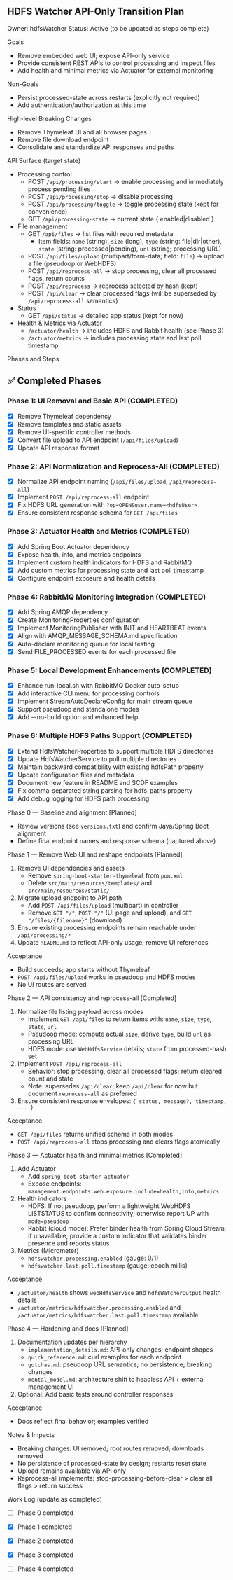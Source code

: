 ## HDFS Watcher API-Only Transition Plan

Owner: hdfsWatcher
Status: Active (to be updated as steps complete)

Goals
- Remove embedded web UI; expose API-only service
- Provide consistent REST APIs to control processing and inspect files
- Add health and minimal metrics via Actuator for external monitoring

Non-Goals
- Persist processed-state across restarts (explicitly not required)
- Add authentication/authorization at this time

High-level Breaking Changes
- Remove Thymeleaf UI and all browser pages
- Remove file download endpoint
- Consolidate and standardize API responses and paths

API Surface (target state)
- Processing control
  - POST `/api/processing/start` → enable processing and immediately process pending files
  - POST `/api/processing/stop` → disable processing
  - POST `/api/processing/toggle` → toggle processing state (kept for convenience)
  - GET `/api/processing-state` → current state { enabled|disabled }
- File management
  - GET `/api/files` → list files with required metadata
    - Item fields: `name` (string), `size` (long), `type` (string: file|dir|other), `state` (string: processed|pending), `url` (string; processing URL)
  - POST `/api/files/upload` (multipart/form-data; field: `file`) → upload a file (pseudoop or WebHDFS)
  - POST `/api/reprocess-all` → stop processing, clear all processed flags, return counts
  - POST `/api/reprocess` → reprocess selected by hash (kept)
  - POST `/api/clear` → clear processed flags (will be superseded by `/api/reprocess-all` semantics)
- Status
  - GET `/api/status` → detailed app status (kept for now)
- Health & Metrics via Actuator
  - `/actuator/health` → includes HDFS and Rabbit health (see Phase 3)
  - `/actuator/metrics` → includes processing state and last poll timestamp

Phases and Steps

## ✅ Completed Phases

### Phase 1: UI Removal and Basic API (COMPLETED)
- [x] Remove Thymeleaf dependency
- [x] Remove templates and static assets
- [x] Remove UI-specific controller methods
- [x] Convert file upload to API endpoint (`/api/files/upload`)
- [x] Update API response format

### Phase 2: API Normalization and Reprocess-All (COMPLETED)
- [x] Normalize API endpoint naming (`/api/files/upload`, `/api/reprocess-all`)
- [x] Implement `POST /api/reprocess-all` endpoint
- [x] Fix HDFS URL generation with `?op=OPEN&user.name=<hdfsUser>`
- [x] Ensure consistent response schema for `GET /api/files`

### Phase 3: Actuator Health and Metrics (COMPLETED)
- [x] Add Spring Boot Actuator dependency
- [x] Expose health, info, and metrics endpoints
- [x] Implement custom health indicators for HDFS and RabbitMQ
- [x] Add custom metrics for processing state and last poll timestamp
- [x] Configure endpoint exposure and health details

### Phase 4: RabbitMQ Monitoring Integration (COMPLETED)
- [x] Add Spring AMQP dependency
- [x] Create MonitoringProperties configuration
- [x] Implement MonitoringPublisher with INIT and HEARTBEAT events
- [x] Align with AMQP_MESSAGE_SCHEMA.md specification
- [x] Auto-declare monitoring queue for local testing
- [x] Send FILE_PROCESSED events for each processed file

### Phase 5: Local Development Enhancements (COMPLETED)
- [x] Enhance run-local.sh with RabbitMQ Docker auto-setup
- [x] Add interactive CLI menu for processing controls
- [x] Implement StreamAutoDeclareConfig for main stream queue
- [x] Support pseudoop and standalone modes
- [x] Add --no-build option and enhanced help

### Phase 6: Multiple HDFS Paths Support (COMPLETED)
- [x] Extend HdfsWatcherProperties to support multiple HDFS directories
- [x] Update HdfsWatcherService to poll multiple directories
- [x] Maintain backward compatibility with existing hdfsPath property
- [x] Update configuration files and metadata
- [x] Document new feature in README and SCDF examples
- [x] Fix comma-separated string parsing for hdfs-paths property
- [x] Add debug logging for HDFS path processing

Phase 0 — Baseline and alignment [Planned]
- Review versions (see `versions.txt`) and confirm Java/Spring Boot alignment
- Define final endpoint names and response schema (captured above)

Phase 1 — Remove Web UI and reshape endpoints [Planned]
1. Remove UI dependencies and assets
   - Remove `spring-boot-starter-thymeleaf` from `pom.xml`
   - Delete `src/main/resources/templates/` and `src/main/resources/static/`
2. Migrate upload endpoint to API path
   - Add `POST /api/files/upload` (multipart) in controller
   - Remove `GET "/"`, `POST "/"` (UI page and upload), and `GET "/files/{filename}"` (download)
3. Ensure existing processing endpoints remain reachable under `/api/processing/*`
4. Update `README.md` to reflect API-only usage; remove UI references

Acceptance
- Build succeeds; app starts without Thymeleaf
- `POST /api/files/upload` works in pseudoop and HDFS modes
- No UI routes are served

Phase 2 — API consistency and reprocess-all [Completed]
1. Normalize file listing payload across modes
   - Implement `GET /api/files` to return items with: `name`, `size`, `type`, `state`, `url`
   - Pseudoop mode: compute actual `size`, derive `type`, build `url` as processing URL
   - HDFS mode: use `WebHdfsService` details; `state` from processed-hash set
2. Implement `POST /api/reprocess-all`
   - Behavior: stop processing, clear all processed flags; return cleared count and state
   - Note: supersedes `/api/clear`; keep `/api/clear` for now but document `reprocess-all` as preferred
3. Ensure consistent response envelopes: `{ status, message?, timestamp, ... }`

Acceptance
- `GET /api/files` returns unified schema in both modes
- `POST /api/reprocess-all` stops processing and clears flags atomically

Phase 3 — Actuator health and minimal metrics [Completed]
1. Add Actuator
   - Add `spring-boot-starter-actuator`
   - Expose endpoints: `management.endpoints.web.exposure.include=health,info,metrics`
2. Health indicators
   - HDFS: If not pseudoop, perform a lightweight WebHDFS LISTSTATUS to confirm connectivity; otherwise report UP with `mode=pseudoop`
   - Rabbit (cloud mode): Prefer binder health from Spring Cloud Stream; if unavailable, provide a custom indicator that validates binder presence and reports status
3. Metrics (Micrometer)
   - `hdfswatcher.processing.enabled` (gauge: 0/1)
   - `hdfswatcher.last.poll.timestamp` (gauge: epoch millis)

Acceptance
- `/actuator/health` shows `webHdfsService` and `hdfsWatcherOutput` health details
- `/actuator/metrics/hdfswatcher.processing.enabled` and `/actuator/metrics/hdfswatcher.last.poll.timestamp` available

Phase 4 — Hardening and docs [Planned]
1. Documentation updates per hierarchy
   - `implementation_details.md`: API-only changes; endpoint shapes
   - `quick_reference.md`: curl examples for each endpoint
   - `gotchas.md`: pseudoop URL semantics; no persistence; breaking changes
   - `mental_model.md`: architecture shift to headless API + external management UI
2. Optional: Add basic tests around controller responses

Acceptance
- Docs reflect final behavior; examples verified

Notes & Impacts
- Breaking changes: UI removed; root routes removed; downloads removed
- No persistence of processed-state by design; restarts reset state
- Upload remains available via API only
- Reprocess-all implements: stop-processing-before-clear > clear all flags > return success

Work Log (update as completed)
- [ ] Phase 0 completed
- [x] Phase 1 completed
- [x] Phase 2 completed
- [x] Phase 3 completed
- [ ] Phase 4 completed


